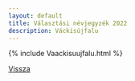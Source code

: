 ```yaml
---
layout: default
title: Választási névjegyzék 2022
description: Váckisújfalu
---
```


{% include Vaackisuujfalu.html %}

[Vissza](./)